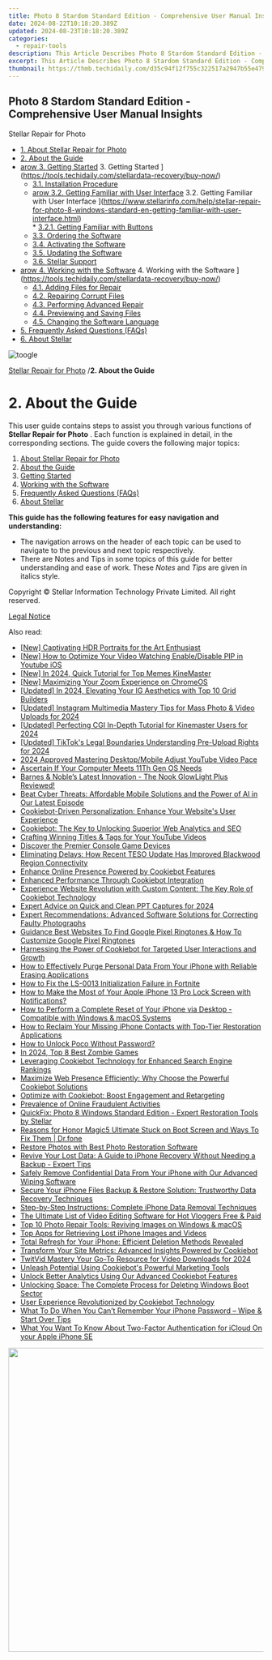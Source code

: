```yaml
---
title: Photo 8 Stardom Standard Edition - Comprehensive User Manual Insights
date: 2024-08-22T10:18:20.389Z
updated: 2024-08-23T10:18:20.389Z
categories:
  - repair-tools
description: This Article Describes Photo 8 Stardom Standard Edition - Comprehensive User Manual Insights
excerpt: This Article Describes Photo 8 Stardom Standard Edition - Comprehensive User Manual Insights
thumbnail: https://thmb.techidaily.com/d35c94f12f755c322517a2947b55e4796f16febf7bfe5d4d03e4ed968b83a331.jpg
---
```


## Photo 8 Stardom Standard Edition - Comprehensive User Manual Insights

Stellar Repair for Photo

* [1. About Stellar Repair for Photo](https://tools.techidaily.com/stellardata-recovery/buy-now/)
* [2. About the Guide](https://tools.techidaily.com/stellardata-recovery/buy-now/)
* [arow 3. Getting Started](https://www.stellarinfo.com/help/public/frontEnd/onlinehelp/images/arow.png) 3\. Getting Started ](https://tools.techidaily.com/stellardata-recovery/buy-now/)  
  * [3.1. Installation Procedure](https://tools.techidaily.com/stellardata-recovery/buy-now/)  
  * [arow 3.2. Getting Familiar with User Interface](https://www.stellarinfo.com/help/public/frontEnd/onlinehelp/images/arow.png) 3.2\. Getting Familiar with User Interface ](https://www.stellarinfo.com/help/stellar-repair-for-photo-8-windows-standard-en-getting-familiar-with-user-interface.html)  
         * [3.2.1. Getting Familiar with Buttons](https://tools.techidaily.com/stellardata-recovery/buy-now/)  
  * [3.3. Ordering the Software](https://tools.techidaily.com/stellardata-recovery/buy-now/)  
  * [3.4. Activating the Software](https://tools.techidaily.com/stellardata-recovery/buy-now/)  
  * [3.5. Updating the Software](https://tools.techidaily.com/stellardata-recovery/buy-now/)  
  * [3.6. Stellar Support](https://tools.techidaily.com/stellardata-recovery/buy-now/)
* [arow 4. Working with the Software](https://www.stellarinfo.com/help/public/frontEnd/onlinehelp/images/arow.png) 4\. Working with the Software ](https://tools.techidaily.com/stellardata-recovery/buy-now/)  
  * [4.1. Adding Files for Repair](https://tools.techidaily.com/stellardata-recovery/buy-now/)  
  * [4.2. Repairing Corrupt Files](https://tools.techidaily.com/stellardata-recovery/buy-now/)  
  * [4.3. Performing Advanced Repair](https://tools.techidaily.com/stellardata-recovery/buy-now/)  
  * [4.4. Previewing and Saving Files](https://tools.techidaily.com/stellardata-recovery/buy-now/)  
  * [4.5. Changing the Software Language](https://tools.techidaily.com/stellardata-recovery/buy-now/)
* [5. Frequently Asked Questions (FAQs)](https://www.stellarinfo.com/help/stellar-repair-for-photo-8-windows-standard-en-frequently-asked-questions-faqs-.html)
* [6. About Stellar](https://tools.techidaily.com/stellardata-recovery/buy-now/)

![toogle](https://www.stellarinfo.com/help/public/frontEnd/onlinehelp/images/toogle.png)

[Stellar Repair for Photo](https://tools.techidaily.com/stellardata-recovery/buy-now/) /**2\. About the Guide**

# **2\. About the Guide**

 This user guide contains steps to assist you through various functions of **Stellar Repair for Photo** . Each function is explained in detail, in the corresponding sections. The guide covers the following major topics:

1. [About Stellar Repair for Photo](https://tools.techidaily.com/stellardata-recovery/buy-now/)
2. [About the Guide](https://tools.techidaily.com/stellardata-recovery/buy-now/)
3. [Getting Started](https://tools.techidaily.com/stellardata-recovery/buy-now/)
4. [Working with the Software](https://tools.techidaily.com/stellardata-recovery/buy-now/)
5. [Frequently Asked Questions (FAQs)](https://www.stellarinfo.com/help/stellar-repair-for-photo-8-windows-standard-en-frequently-asked-questions-faqs-.html)
6. [About Stellar](https://tools.techidaily.com/stellardata-recovery/buy-now/)

 **This guide has the following features for easy navigation and understanding:**

* The navigation arrows on the header of each topic can be used to navigate to the previous and next topic respectively.
* There are Notes and Tips in some topics of this guide for better understanding and ease of work. These _Notes_ and _Tips_ are given in italics style.

 Copyright © Stellar Information Technology Private Limited. All right reserved.

[Legal Notice](https://tools.techidaily.com/stellardata-recovery/buy-now/)

<ins class="adsbygoogle"
     style="display:block"
     data-ad-format="autorelaxed"
     data-ad-client="ca-pub-7571918770474297"
     data-ad-slot="1223367746"></ins>



<ins class="adsbygoogle"
     style="display:block"
     data-ad-client="ca-pub-7571918770474297"
     data-ad-slot="8358498916"
     data-ad-format="auto"
     data-full-width-responsive="true"></ins>

<span class="atpl-alsoreadstyle">Also read:</span>
<div><ul>
<li><a href="https://extra-resources.techidaily.com/new-captivating-hdr-portraits-for-the-art-enthusiast/"><u>[New] Captivating HDR Portraits for the Art Enthusiast</u></a></li>
<li><a href="https://some-techniques.techidaily.com/new-how-to-optimize-your-video-watching-enabledisable-pip-in-youtube-ios/"><u>[New] How to Optimize Your Video Watching  Enable/Disable PIP in Youtube iOS</u></a></li>
<li><a href="https://fox-info.techidaily.com/new-in-2024-quick-tutorial-for-top-memes-kinemaster/"><u>[New] In 2024, Quick Tutorial for Top Memes  KineMaster</u></a></li>
<li><a href="https://extra-support.techidaily.com/new-maximizing-your-zoom-experience-on-chromeos/"><u>[New] Maximizing Your Zoom Experience on ChromeOS</u></a></li>
<li><a href="https://instagram-video-recordings.techidaily.com/updated-in-2024-elevating-your-ig-aesthetics-with-top-10-grid-builders/"><u>[Updated] In 2024, Elevating Your IG Aesthetics with Top 10 Grid Builders</u></a></li>
<li><a href="https://instagram-video-files.techidaily.com/updated-instagram-multimedia-mastery-tips-for-mass-photo-and-video-uploads-for-2024/"><u>[Updated] Instagram Multimedia Mastery  Tips for Mass Photo & Video Uploads for 2024</u></a></li>
<li><a href="https://vp-tips.techidaily.com/updated-perfecting-cgi-in-depth-tutorial-for-kinemaster-users-for-2024/"><u>[Updated] Perfecting CGI  In-Depth Tutorial for Kinemaster Users for 2024</u></a></li>
<li><a href="https://tiktok-videos.techidaily.com/updated-tiktoks-legal-boundaries-understanding-pre-upload-rights-for-2024/"><u>[Updated] TikTok's Legal Boundaries  Understanding Pre-Upload Rights for 2024</u></a></li>
<li><a href="https://youtube-zero.techidaily.com/approved-mastering-desktopmobile-adjust-youtube-video-pace/"><u>2024 Approved  Mastering Desktop/Mobile  Adjust YouTube Video Pace</u></a></li>
<li><a href="https://win11-tips.techidaily.com/ascertain-if-your-computer-meets-11th-gen-os-needs/"><u>Ascertain If Your Computer Meets 11Th Gen OS Needs</u></a></li>
<li><a href="https://buynow-info.techidaily.com/barnes-and-nobles-latest-innovation-the-nook-glowlight-plus-reviewed/"><u>Barnes & Noble’s Latest Innovation - The Nook GlowLight Plus Reviewed!</u></a></li>
<li><a href="https://tech-revival.techidaily.com/beat-cyber-threats-affordable-mobile-solutions-and-the-power-of-ai-in-our-latest-episode/"><u>Beat Cyber Threats: Affordable Mobile Solutions and the Power of AI in Our Latest Episode</u></a></li>
<li><a href="https://data-safeguard.techidaily.com/cookiebot-driven-personalization-enhance-your-websites-user-experience/"><u>Cookiebot-Driven Personalization: Enhance Your Website's User Experience</u></a></li>
<li><a href="https://data-safeguard.techidaily.com/cookiebot-the-key-to-unlocking-superior-web-analytics-and-seo/"><u>Cookiebot: The Key to Unlocking Superior Web Analytics and SEO</u></a></li>
<li><a href="https://youtube-docs.techidaily.com/ing-winning-titles-and-tags-for-your-youtube-videos/"><u>Crafting Winning Titles & Tags for Your YouTube Videos</u></a></li>
<li><a href="https://buynow-help.techidaily.com/discover-the-premier-console-game-devices/"><u>Discover the Premier Console Game Devices</u></a></li>
<li><a href="https://win-blog.techidaily.com/eliminating-delays-how-recent-teso-update-has-improved-blackwood-region-connectivity/"><u>Eliminating Delays: How Recent TESO Update Has Improved Blackwood Region Connectivity</u></a></li>
<li><a href="https://data-safeguard.techidaily.com/enhance-online-presence-powered-by-cookiebot-features/"><u>Enhance Online Presence Powered by Cookiebot Features</u></a></li>
<li><a href="https://data-safeguard.techidaily.com/enhanced-performance-through-cookiebot-integration/"><u>Enhanced Performance Through Cookiebot Integration</u></a></li>
<li><a href="https://data-safeguard.techidaily.com/experience-website-revolution-with-custom-content-the-key-role-of-cookiebot-technology/"><u>Experience Website Revolution with Custom Content: The Key Role of Cookiebot Technology</u></a></li>
<li><a href="https://screen-mirroring-recording.techidaily.com/expert-advice-on-quick-and-clean-ppt-captures-for-2024/"><u>Expert Advice on Quick and Clean PPT Captures for 2024</u></a></li>
<li><a href="https://data-safeguard.techidaily.com/expert-recommendations-advanced-software-solutions-for-correcting-faulty-photographs/"><u>Expert Recommendations: Advanced Software Solutions for Correcting Faulty Photographs</u></a></li>
<li><a href="https://extra-tips.techidaily.com/guidance-best-websites-to-find-google-pixel-ringtones-and-how-to-customize-google-pixel-ringtones/"><u>Guidance  Best Websites To Find Google Pixel Ringtones & How To Customize Google Pixel Ringtones</u></a></li>
<li><a href="https://data-safeguard.techidaily.com/harnessing-the-power-of-cookiebot-for-targeted-user-interactions-and-growth/"><u>Harnessing the Power of Cookiebot for Targeted User Interactions and Growth</u></a></li>
<li><a href="https://data-safeguard.techidaily.com/how-to-effectively-purge-personal-data-from-your-iphone-with-reliable-erasing-applications/"><u>How to Effectively Purge Personal Data From Your iPhone with Reliable Erasing Applications</u></a></li>
<li><a href="https://program-issues.techidaily.com/how-to-fix-the-ls-0013-initialization-failure-in-fortnite/"><u>How to Fix the LS-0013 Initialization Failure in Fortnite</u></a></li>
<li><a href="https://ios-unlock.techidaily.com/how-to-make-the-most-of-your-apple-iphone-13-pro-lock-screen-with-notifications-by-drfone-ios/"><u>How to Make the Most of Your Apple iPhone 13 Pro Lock Screen with Notifications?</u></a></li>
<li><a href="https://data-safeguard.techidaily.com/how-to-perform-a-complete-reset-of-your-iphone-via-desktop-compatible-with-windows-and-macos-systems/"><u>How to Perform a Complete Reset of Your iPhone via Desktop - Compatible with Windows & macOS Systems</u></a></li>
<li><a href="https://data-safeguard.techidaily.com/how-to-reclaim-your-missing-iphone-contacts-with-top-tier-restoration-applications/"><u>How to Reclaim Your Missing iPhone Contacts with Top-Tier Restoration Applications</u></a></li>
<li><a href="https://review-topics.techidaily.com/how-to-unlock-poco-without-password-by-drfone-android-unlock-android-unlock/"><u>How to Unlock Poco Without Password?</u></a></li>
<li><a href="https://screen-video-capture.techidaily.com/in-2024-top-8-best-zombie-games/"><u>In 2024, Top 8 Best Zombie Games</u></a></li>
<li><a href="https://data-safeguard.techidaily.com/leveraging-cookiebot-technology-for-enhanced-search-engine-rankings/"><u>Leveraging Cookiebot Technology for Enhanced Search Engine Rankings</u></a></li>
<li><a href="https://data-safeguard.techidaily.com/maximize-web-presence-efficiently-why-choose-the-powerful-cookiebot-solutions/"><u>Maximize Web Presence Efficiently: Why Choose the Powerful Cookiebot Solutions</u></a></li>
<li><a href="https://data-safeguard.techidaily.com/optimize-with-cookiebot-boost-engagement-and-retargeting/"><u>Optimize with Cookiebot: Boost Engagement and Retargeting</u></a></li>
<li><a href="https://facebook.techidaily.com/prevalence-of-online-fraudulent-activities/"><u>Prevalence of Online Fraudulent Activities</u></a></li>
<li><a href="https://data-safeguard.techidaily.com/quickfix-photo-8-windows-standard-edition-expert-restoration-tools-by-stellar/"><u>QuickFix: Photo 8 Windows Standard Edition - Expert Restoration Tools by Stellar</u></a></li>
<li><a href="https://fix-guide.techidaily.com/reasons-for-honor-magic5-ultimate-stuck-on-boot-screen-and-ways-to-fix-them-drfone-by-drfone-fix-android-problems-fix-android-problems/"><u>Reasons for Honor Magic5 Ultimate Stuck on Boot Screen and Ways To Fix Them | Dr.fone</u></a></li>
<li><a href="https://data-safeguard.techidaily.com/restore-photos-with-best-photo-restoration-software/"><u>Restore Photos with Best Photo Restoration Software</u></a></li>
<li><a href="https://data-safeguard.techidaily.com/revive-your-lost-data-a-guide-to-iphone-recovery-without-needing-a-backup-expert-tips/"><u>Revive Your Lost Data: A Guide to iPhone Recovery Without Needing a Backup - Expert Tips</u></a></li>
<li><a href="https://data-safeguard.techidaily.com/safely-remove-confidential-data-from-your-iphone-with-our-advanced-wiping-software/"><u>Safely Remove Confidential Data From Your iPhone with Our Advanced Wiping Software</u></a></li>
<li><a href="https://data-safeguard.techidaily.com/secure-your-iphone-files-backup-and-restore-solution-trustworthy-data-recovery-techniques/"><u>Secure Your iPhone Files Backup & Restore Solution: Trustworthy Data Recovery Techniques</u></a></li>
<li><a href="https://data-safeguard.techidaily.com/step-by-step-instructions-complete-iphone-data-removal-techniques/"><u>Step-by-Step Instructions: Complete iPhone Data Removal Techniques</u></a></li>
<li><a href="https://ai-vdieo-software.techidaily.com/the-ultimate-list-of-video-editing-software-for-hot-vloggers-free-and-paid/"><u>The Ultimate List of Video Editing Software for Hot Vloggers Free & Paid</u></a></li>
<li><a href="https://data-safeguard.techidaily.com/top-10-photo-repair-tools-reviving-images-on-windows-and-macos/"><u>Top 10 Photo Repair Tools: Reviving Images on Windows & macOS</u></a></li>
<li><a href="https://data-safeguard.techidaily.com/top-apps-for-retrieving-lost-iphone-images-and-videos/"><u>Top Apps for Retrieving Lost iPhone Images and Videos</u></a></li>
<li><a href="https://data-safeguard.techidaily.com/total-refresh-for-your-iphone-efficient-deletion-methods-revealed/"><u>Total Refresh for Your iPhone: Efficient Deletion Methods Revealed</u></a></li>
<li><a href="https://data-safeguard.techidaily.com/transform-your-site-metrics-advanced-insights-powered-by-cookiebot/"><u>Transform Your Site Metrics: Advanced Insights Powered by Cookiebot</u></a></li>
<li><a href="https://twitter-videos.techidaily.com/twitvid-mastery-your-go-to-resource-for-video-downloads-for-2024/"><u>TwitVid Mastery  Your Go-To Resource for Video Downloads for 2024</u></a></li>
<li><a href="https://data-safeguard.techidaily.com/unleash-potential-using-cookiebots-powerful-marketing-tools/"><u>Unleash Potential Using Cookiebot's Powerful Marketing Tools</u></a></li>
<li><a href="https://data-safeguard.techidaily.com/unlock-better-analytics-using-our-advanced-cookiebot-features/"><u>Unlock Better Analytics Using Our Advanced Cookiebot Features</u></a></li>
<li><a href="https://techtrends.techidaily.com/unlocking-space-the-complete-process-for-deleting-windows-boot-sector/"><u>Unlocking Space: The Complete Process for Deleting Windows Boot Sector</u></a></li>
<li><a href="https://data-safeguard.techidaily.com/user-experience-revolutionized-by-cookiebot-technology/"><u>User Experience Revolutionized by Cookiebot Technology</u></a></li>
<li><a href="https://data-safeguard.techidaily.com/what-to-do-when-you-cant-remember-your-iphone-password-wipe-and-start-over-tips/"><u>What To Do When You Can’t Remember Your iPhone Password – Wipe & Start Over Tips</u></a></li>
<li><a href="https://activate-lock.techidaily.com/what-you-want-to-know-about-two-factor-authentication-for-icloud-on-your-apple-iphone-se-by-drfone-ios/"><u>What You Want To Know About Two-Factor Authentication for iCloud On your Apple iPhone SE</u></a></li>
</ul></div>

<!-- affiliate ads begin -->
<a href="https://appsumo.8odi.net/c/5597632/2068407/7443" target="_top" id="2068407"><img src="//a.impactradius-go.com/display-ad/7443-2068407" border="0" alt="" width="1200" height="600"/></a><img height="0" width="0" src="https://appsumo.8odi.net/i/5597632/2068407/7443" style="position:absolute;visibility:hidden;" border="0" />
<!-- affiliate ads end -->